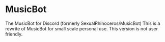 # MusicBot
The MusicBot for Discord (formerly SexualRhinoceros/MusicBot)
This is a rewrite of MusicBot for small scale personal use.
This version is not user friendly.
